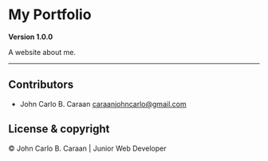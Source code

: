 # My Portfolio

**Version 1.0.0**

A website about me.

---

## Contributors

- John Carlo B. Caraan <caraanjohncarlo@gmail.com>

## License & copyright

&copy; John Carlo B. Caraan | Junior Web Developer
